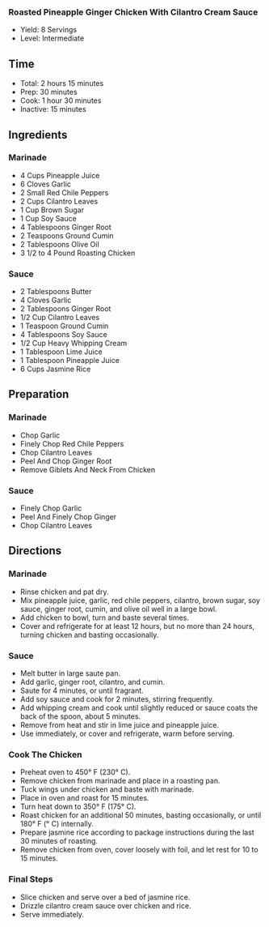 ### Roasted Pineapple Ginger Chicken With Cilantro Cream Sauce

* Yield: 8 Servings
* Level: Intermediate

## Time

* Total: 2 hours 15 minutes
* Prep: 30 minutes
* Cook: 1 hour 30 minutes
* Inactive: 15 minutes

## Ingredients

### Marinade

* 4 Cups Pineapple Juice
* 6 Cloves Garlic
* 2 Small Red Chile Peppers
* 2 Cups Cilantro Leaves
* 1 Cup Brown Sugar
* 1 Cup Soy Sauce
* 4 Tablespoons Ginger Root
* 2 Teaspoons Ground Cumin
* 2 Tablespoons Olive Oil
* 3 1/2 to 4 Pound Roasting Chicken

### Sauce

* 2 Tablespoons Butter
* 4 Cloves Garlic
* 2 Tablespoons Ginger Root
* 1/2 Cup Cilantro Leaves
* 1 Teaspoon Ground Cumin
* 4 Tablespoons Soy Sauce
* 1/2 Cup Heavy Whipping Cream
* 1 Tablespoon Lime Juice
* 1 Tablespoon Pineapple Juice
* 6 Cups Jasmine Rice

## Preparation

### Marinade

* Chop Garlic
* Finely Chop Red Chile Peppers
* Chop Cilantro Leaves
* Peel And Chop Ginger Root
* Remove Giblets And Neck From Chicken

### Sauce

* Finely Chop Garlic
* Peel And Finely Chop Ginger
* Chop Cilantro Leaves

## Directions

### Marinade

* Rinse chicken and pat dry.
* Mix pineapple juice, garlic, red chile peppers, cilantro, brown sugar, soy sauce, ginger root, cumin, and olive oil well in a large bowl.
* Add chicken to bowl, turn and baste several times.
* Cover and refrigerate for at least 12 hours, but no more than 24 hours, turning chicken and basting occasionally.

### Sauce

* Melt butter in large saute pan.
* Add garlic, ginger root, cilantro, and cumin.
* Saute for 4 minutes, or until fragrant.
* Add soy sauce and cook for 2 minutes, stirring frequently.
* Add whipping cream and cook until slightly reduced or sauce coats the back of the spoon, about 5 minutes.
* Remove from heat and stir in lime juice and pineapple juice.
* Use immediately, or cover and refrigerate, warm before serving.

### Cook The Chicken

* Preheat oven to 450&deg; F (230&deg; C).
* Remove chicken from marinade and place in a roasting pan.
* Tuck wings under chicken and baste with marinade.
* Place in oven and roast for 15 minutes.
* Turn heat down to 350&deg; F (175&deg; C).
* Roast chicken for an additional 50 minutes, basting occasionally, or until 180&deg; F (&deg; C) internally.
* Prepare jasmine rice according to package instructions during the last 30 minutes of roasting.
* Remove chicken from oven, cover loosely with foil, and let rest for 10 to 15 minutes.

### Final Steps

* Slice chicken and serve over a bed of jasmine rice.
* Drizzle cilantro cream sauce over chicken and rice.
* Serve immediately.
